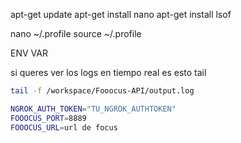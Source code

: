 apt-get update
apt-get install nano
apt-get install lsof

nano ~/.profile
source ~/.profile

ENV VAR 

si queres ver los logs en tiempo real es esto tail
```bash
tail -f /workspace/Fooocus-API/output.log
```

```bash
NGROK_AUTH_TOKEN="TU_NGROK_AUTHTOKEN"
FOOOCUS_PORT=8889
FOOOCUS_URL=url de focus
```
